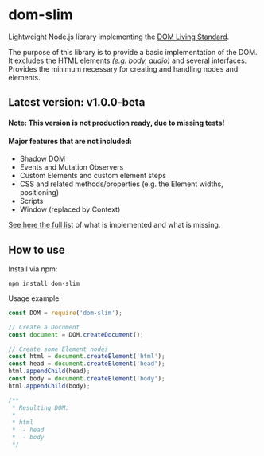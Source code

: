 
# dom-slim

Lightweight Node.js library implementing the [DOM Living Standard](https://dom.spec.whatwg.org/).

The purpose of this library is to provide a basic implementation of the DOM.
It excludes the HTML elements _(e.g. body, audio)_ and several interfaces.
Provides the minimum necessary for creating and handling nodes and elements.

## Latest version: v1.0.0-beta

#### Note: This version is not production ready, due to missing tests!

#### Major features that are not included:
- Shadow DOM
- Events and Mutation Observers
- Custom Elements and custom element steps
- CSS and related methods/properties (e.g. the Element widths, positioning)
- Scripts
- Window (replaced by Context)

[See here the full list](IMPLEMENTED.md) of what is implemented and what is missing.

## How to use
Install via npm:

`npm install dom-slim`

Usage example
```javascript
const DOM = require('dom-slim');

// Create a Document
const document = DOM.createDocument();

// Create some Element nodes
const html = document.createElement('html');
const head = document.createElement('head');
html.appendChild(head);
const body = document.createElement('body');
html.appendChild(body);

/**
 * Resulting DOM:
 *
 * html
 *  - head
 *  - body
 */
```